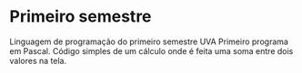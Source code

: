 # Primeiro semestre
 Linguagem de programação do primeiro semestre UVA
 Primeiro programa em Pascal.
 Código simples de um cálculo onde é feita uma soma entre dois valores na tela.
